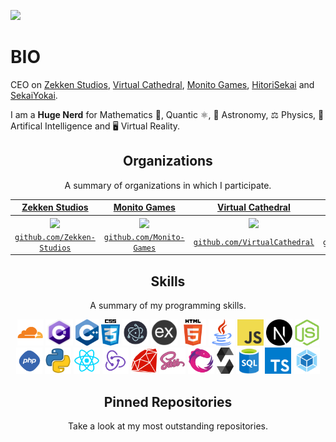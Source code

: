 ![](https://hit.yhype.me/github/profile?user_id=41476708)

# BIO
CEO on [Zekken Studios](https://github.com/Zekken-Studios), [Virtual Cathedral](https://github.com/VirtualCathedral), [Monito Games](https://github.com/Monito-Games), [HitoriSekai](https://github.com/HitoriSekai) and [SekaiYokai](https://github.com/SekaiYokai).  

I am a **Huge Nerd** for Mathematics 🧮,  Quantic ⚛️, 🌟 Astronomy, ⚖️ Physics, 🧠 Artifical Intelligence and 🖥️ Virtual Reality.

<h2 align="center">Organizations</h2>
<p align="center">A summary of organizations in which I participate.</p>

| <a href="https://github.com/Zekken-Studios" target="_blank">**Zekken Studios**</a> | <a href="https://github.com/Monito-Games" target="_blank">**Monito Games**</a> | <a href="https://github.com/VirtualCathedral" target="_blank">**Virtual Cathedral**</a> | <a href="https://github.com/SekaiYokai" target="_blank">**SekaiYokai**</a> | <a href="https://github.com/HitoriSekai" target="_blank">**HitoriSekai**</a> |
|:---: | :---: | :---: | :---: | :---:| 
| <img align='center' src='https://avatars.githubusercontent.com/u/73712271?s=200&v=4' height='100px'> | <img align='center' src='https://avatars.githubusercontent.com/u/111715105?s=200&v=4' height='100px'> | <img align='center' src='https://avatars.githubusercontent.com/u/73438827?s=200&v=4' height='100px'>  | <img align='center' src='https://avatars.githubusercontent.com/u/111717213?s=200&v=4' height='100px'> | <img align='center' src='https://avatars.githubusercontent.com/u/111717298?s=200&v=4' height='100px'> |
| <a href="http://github.com/Zekken-Studios" target="_blank">`github.com/Zekken-Studios`</a> | <a href="https://github.com/Monito-Games" target="_blank">`github.com/Monito-Games`</a> | <a href="https://github.com/VirtualCathedral" target="_blank">`github.com/VirtualCathedral`</a> | <a href="https://github.com/SekaiYokai" target="_blank">`github.com/SekaiYokai`</a> | <a href="https://github.com/HitoriSekai" target="_blank">`github.com/HitoriSekai`</a>

<h2 align="center">Skills</h2>
<p align="center">A summary of my programming skills.</p>

<p align="center">
  <img src='https://raw.githubusercontent.com/Axsajim/Axsajim/master/skills/cloudflare.png' height='42px'/>
  <img src='https://raw.githubusercontent.com/Axsajim/Axsajim/master/skills/csharp.png' height='42px'/>
  <img src='https://raw.githubusercontent.com/Axsajim/Axsajim/master/skills/cpp.png' height='42px'/>
  <img src='https://raw.githubusercontent.com/Axsajim/Axsajim/master/skills/css.png' height='42px'/>
  <img src='https://raw.githubusercontent.com/Axsajim/Axsajim/master/skills/electron.png' height='42px'/>
  <img src='https://raw.githubusercontent.com/Axsajim/Axsajim/master/skills/express.png' height='42px'/>
  <img src='https://raw.githubusercontent.com/Axsajim/Axsajim/master/skills/html.png' height='42px'>
  <img src='https://raw.githubusercontent.com/Axsajim/Axsajim/master/skills/java.png' height='42px'>
  <img src='https://raw.githubusercontent.com/Axsajim/Axsajim/master/skills/javascript.jpg' height='42px'>
  <img src='https://raw.githubusercontent.com/Axsajim/Axsajim/master/skills/nextjs.png' height='42px'/>
  <img src='https://raw.githubusercontent.com/Axsajim/Axsajim/master/skills/nodejs.png' height='42px'>
  <img src='https://raw.githubusercontent.com/Axsajim/Axsajim/master/skills/php.png' height='42px'>
  <img src='https://raw.githubusercontent.com/Axsajim/Axsajim/master/skills/python.png' height='42px'>
  <img src='https://raw.githubusercontent.com/Axsajim/Axsajim/master/skills/react.png' height='42px'>
  <img src='https://raw.githubusercontent.com/Axsajim/Axsajim/master/skills/redux.svg' height='42px'>
  <img src='https://raw.githubusercontent.com/Axsajim/Axsajim/master/skills/ruby.png' height='42px'>
  <img src='https://raw.githubusercontent.com/Axsajim/Axsajim/master/skills/sass.png' height='42px'>
  <img src='https://raw.githubusercontent.com/Axsajim/Axsajim/master/skills/rxjs.png' height='42px'>
  <img src='https://raw.githubusercontent.com/Axsajim/Axsajim/master/skills/solidity.png' height='42px'>
  <img src='https://raw.githubusercontent.com/Axsajim/Axsajim/master/skills/sql.png' height='42px'>
  <img src='https://raw.githubusercontent.com/Axsajim/Axsajim/master/skills/typescript.png' height='42px'>
  <img src='https://raw.githubusercontent.com/Axsajim/Axsajim/master/skills/webpack.svg' height='42px'>
</p>

<h2 align="center">Pinned Repositories</h2>
<p align="center">Take a look at my most outstanding repositories.</p>
